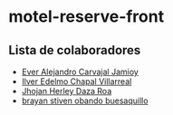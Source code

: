 # motel-reserve-front

## Lista de colaboradores
- [Ever Alejandro Carvajal Jamioy](https://github.com/alejandro-d3v)
- [Ilver Edelmo Chapal Villarreal](https://github.com/ilver12)
- [Jhojan Herley Daza Roa](https://github.com/Daza04)
- [brayan stiven obando buesaquillo](https://github.com/obandostiven)
